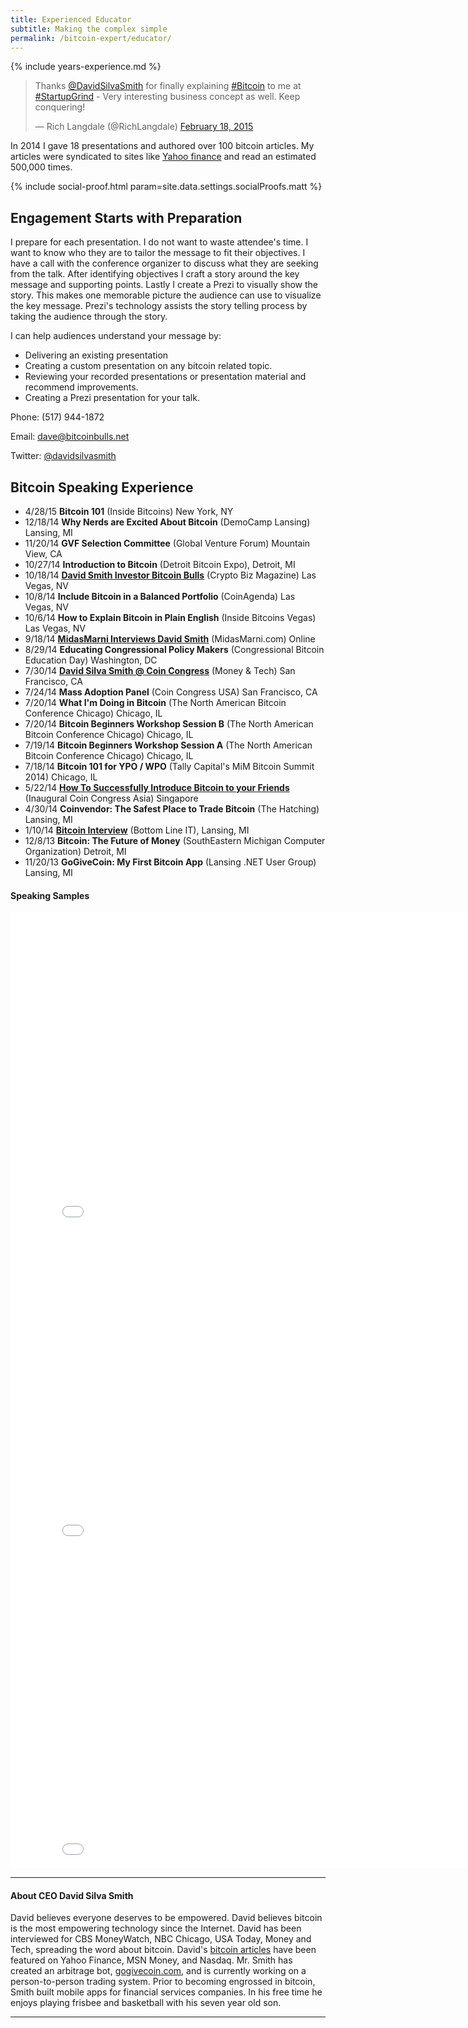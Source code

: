 ```yaml
---
title: Experienced Educator
subtitle: Making the complex simple
permalink: /bitcoin-expert/educator/
---
```


{% include years-experience.md %}

<blockquote class="twitter-tweet" lang="en"><p>Thanks <a href="https://twitter.com/DavidSilvaSmith">@DavidSilvaSmith</a> for finally explaining <a href="https://twitter.com/hashtag/Bitcoin?src=hash">#Bitcoin</a> to me at <a href="https://twitter.com/hashtag/StartupGrind?src=hash">#StartupGrind</a> - Very interesting business concept as well. Keep conquering!</p>&mdash; Rich Langdale (@RichLangdale) <a href="https://twitter.com/RichLangdale/status/568173715709677568">February 18, 2015</a></blockquote>
<script async src="//platform.twitter.com/widgets.js" charset="utf-8"></script>

In 2014 I gave 18 presentations and authored over 100 bitcoin articles. My articles were syndicated to sites like [Yahoo finance](https://www.google.com/search?safe=off&q=site%3Afinance.yahoo.com%20%22david%20smith%22%20bitcoin&rct=j) and read an estimated 500,000 times.

{% include social-proof.html param=site.data.settings.socialProofs.matt %} 

## Engagement Starts with Preparation

I prepare for each presentation. I do not want to waste attendee's time. I want to know who they are to tailor the message to fit their objectives. I have a call with the conference organizer to discuss what they are seeking from the talk. After identifying objectives I craft a story around the key message and supporting points. Lastly I create a Prezi to visually show the story. This makes one memorable picture the audience can use to visualize the key message. Prezi's technology assists the story telling process by taking the audience through the story.

I can help audiences understand your message by:

 * Delivering an existing presentation
 * Creating a custom presentation on any bitcoin related topic.
 * Reviewing your recorded presentations or presentation material and recommend improvements.
 * Creating a Prezi presentation for your talk.

Phone: (517) 944-1872

Email: <dave@bitcoinbulls.net>

Twitter: [@davidsilvasmith](http://www.twitter.com/davidsilvasmith)

## Bitcoin Speaking Experience


* 4/28/15 **Bitcoin 101** (Inside Bitcoins) New York, NY
* 12/18/14 **Why Nerds are Excited About Bitcoin** (DemoCamp Lansing) Lansing, MI
* 11/20/14 **GVF Selection Committee** (Global Venture Forum) Mountain View, CA
* 10/27/14 **Introduction to Bitcoin** (Detroit Bitcoin Expo), Detroit, MI
* 10/18/14 **[David Smith Investor Bitcoin Bulls](http://cryptobizmagazine.com/david-smith-investor-bitcoin-bulls/)** (Crypto Biz Magazine) Las Vegas, NV
* 10/8/14 **Include Bitcoin in a Balanced Portfolio** (CoinAgenda) Las Vegas, NV 
* 10/6/14 **How to Explain Bitcoin in Plain English** (Inside Bitcoins Vegas) Las Vegas, NV 
* 9/18/14 **[MidasMarni Interviews David Smith](http://midasmarni.com/event/midasmarni-interviews-david-smith-bitcoinbulls/)** (MidasMarni.com) Online
* 8/29/14 **Educating Congressional Policy Makers** (Congressional Bitcoin Education Day) Washington, DC
* 7/30/14 **[David Silva Smith @ Coin Congress](http://moneyandtech.com/david-silva-smith-of-so-whats-bitcoin-coin-congress/)** (Money & Tech) San Francisco, CA
* 7/24/14 **Mass Adoption Panel** (Coin Congress USA) San Francisco, CA
* 7/20/14 **What I'm Doing in Bitcoin** (The North American Bitcoin Conference Chicago) Chicago, IL
* 7/20/14 **Bitcoin Beginners Workshop Session B** (The North American Bitcoin Conference Chicago) Chicago, IL
* 7/19/14 **Bitcoin Beginners Workshop Session A** (The North American Bitcoin Conference Chicago) Chicago, IL
* 7/18/14 **Bitcoin 101 for YPO / WPO** (Tally Capital's MiM Bitcoin Summit 2014) Chicago, IL
* 5/22/14 **[How To Successfully Introduce Bitcoin to your Friends](https://www.youtube.com/watch?v=e-PXjJLF-bo)** (Inaugural Coin Congress Asia) Singapore
* 4/30/14 **Coinvendor: The Safest Place to Trade Bitcoin** (The Hatching) Lansing, MI
* 1/10/14 **[Bitcoin Interview](http://www.michiganbusinessnetwork.com/radio/2014/01/28/Bottom_Line_IT_S3_David_Smith)** (Bottom Line IT), Lansing, MI
* 12/8/13 **Bitcoin: The Future of Money** (SouthEastern Michigan Computer Organization) Detroit, MI
* 11/20/13 **GoGiveCoin: My First Bitcoin App** (Lansing .NET User Group) Lansing, MI

#### Speaking Samples
<iframe width="854" height="510" src="//www.youtube.com/embed/e-PXjJLF-bo" frameborder="0" allowfullscreen></iframe>
<iframe width="854" height="510" src="//www.youtube.com/embed/EFraiyAD9oY" frameborder="0" allowfullscreen></iframe>
<iframe width="854" height="510" src="//www.youtube.com/embed/vBED1r6LWWg" frameborder="0" allowfullscreen></iframe>

---

#### About CEO David Silva Smith
David believes everyone deserves to be empowered. David believes bitcoin is the most empowering technology since the Internet. David has been interviewed for CBS MoneyWatch, NBC Chicago, USA Today, Money and Tech, spreading the word about bitcoin. David's [bitcoin articles](http://www.benzinga.com/author/david-smith) have been featured on Yahoo Finance, MSN Money, and Nasdaq. Mr. Smith has created an arbitrage bot, [gogivecoin.com](http://www.gogivecoin.com), and is currently working on a person-to-person trading system. Prior to becoming engrossed in bitcoin, Smith built mobile apps for financial services companies. In his free time he enjoys playing frisbee and basketball with his seven year old son.

---